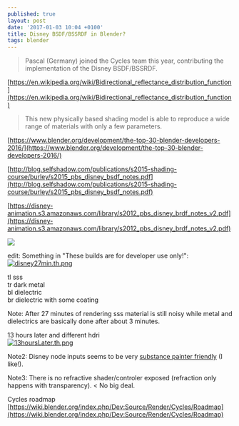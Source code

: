 ```yaml
---
published: true
layout: post
date: '2017-01-03 10:04 +0100'
title: Disney BSDF/BSSRDF in Blender?
tags: blender
---
```

> Pascal (Germany) joined the Cycles team this year, contributing the implementation of the Disney BSDF/BSSRDF.

[https://en.wikipedia.org/wiki/Bidirectional_reflectance_distribution_function](https://en.wikipedia.org/wiki/Bidirectional_reflectance_distribution_function)

> This new physically based shading model  is able to reproduce a wide range of materials with only a few parameters.

[https://www.blender.org/development/the-top-30-blender-developers-2016/](https://www.blender.org/development/the-top-30-blender-developers-2016/)

[http://blog.selfshadow.com/publications/s2015-shading-course/burley/s2015_pbs_disney_bsdf_notes.pdf](http://blog.selfshadow.com/publications/s2015-shading-course/burley/s2015_pbs_disney_bsdf_notes.pdf)

[https://disney-animation.s3.amazonaws.com/library/s2012_pbs_disney_brdf_notes_v2.pdf](https://disney-animation.s3.amazonaws.com/library/s2012_pbs_disney_brdf_notes_v2.pdf)

![](http://blog.selfshadow.com/images/s2015-shading/title.jpg)

edit: Something in "These builds are for developer use only!": 
[![disney27min.th.png](https://cdn.scrot.moe/images/2017/01/04/disney27min.th.png)](https://cdn.scrot.moe/images/2017/01/04/disney27min.png)

tl sss  
tr dark metal  
bl dielectric  
br dielectric with some coating  

Note: After 27 minutes of rendering sss material is still noisy while metal and dielectrics are basically done after about 3 minutes.

13 hours later and different hdri  
[![13hoursLater.th.png](https://cdn.scrot.moe/images/2017/01/05/13hoursLater.th.png)](https://cdn.scrot.moe/images/2017/01/05/13hoursLater.png)

Note2: Disney node inputs seems to be very [substance painter friendly](https://cdn.scrot.moe/images/2016/09/11/asian_dragon_substanceMetalLayout.png) (I like!).

Note3: There is no refractive shader/controler exposed (refraction only happens with transparency). < No big deal.

Cycles roadmap  
[https://wiki.blender.org/index.php/Dev:Source/Render/Cycles/Roadmap](https://wiki.blender.org/index.php/Dev:Source/Render/Cycles/Roadmap)
